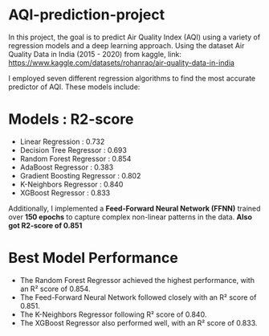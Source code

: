 # AQI-prediction-project
In this project, the goal is to predict Air Quality Index (AQI) using a variety of regression models and a deep learning approach.
Using the dataset Air Quality Data in India (2015 - 2020) from kaggle,
link: https://www.kaggle.com/datasets/rohanrao/air-quality-data-in-india

I employed seven different regression algorithms to find the most accurate predictor of AQI. These models include:
# Models : R2-score
- Linear Regression : 0.732
- Decision Tree Regressor : 0.693
- Random Forest Regressor : 0.854
- AdaBoost Regressor : 0.383
- Gradient Boosting Regressor : 0.802
- K-Neighbors Regressor : 0.840
- XGBoost Regressor : 0.833

Additionally, I implemented a **Feed-Forward Neural Network (FFNN)** trained over **150 epochs** to capture complex non-linear patterns in the data.
**Also got R2-score of 0.851**

# Best Model Performance
- The Random Forest Regressor achieved the highest performance, with an R² score of 0.854.
- The Feed-Forward Neural Network followed closely with an R² score of 0.851.
- The K-Neighbors Regressor following R² score of 0.840.
- The XGBoost Regressor also performed well, with an R² score of 0.833.
